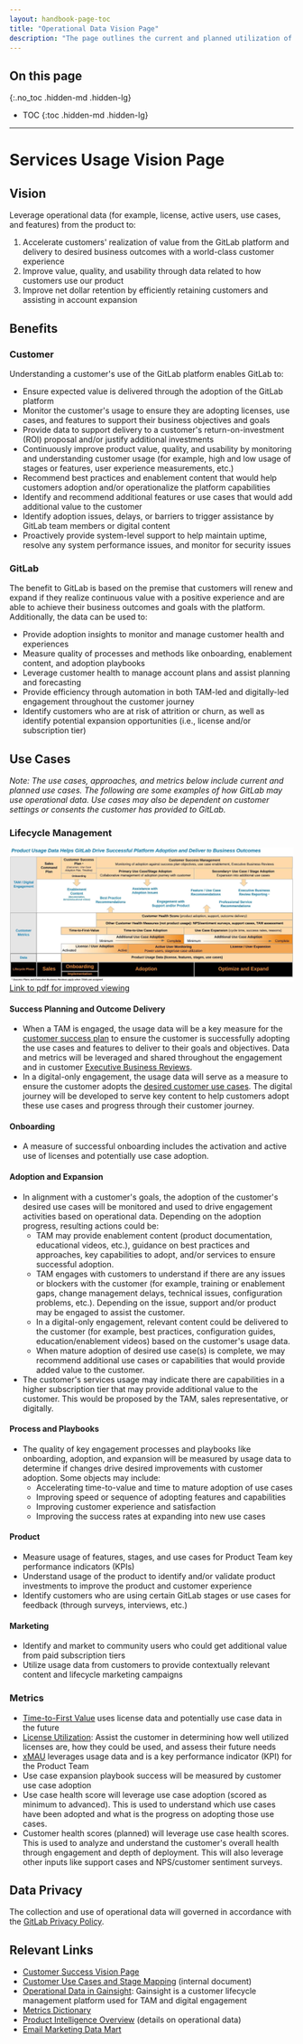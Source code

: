 ```yaml
---
layout: handbook-page-toc
title: "Operational Data Vision Page"
description: "The page outlines the current and planned utilization of operational data at GitLab, including Product, Sales, Customer Success, and Marketing."
---
```


## On this page
{:.no_toc .hidden-md .hidden-lg}

- TOC
{:toc .hidden-md .hidden-lg}

---


# Services Usage Vision Page

## Vision

Leverage operational data (for example, license, active users, use cases, and features) from the product to:

1. Accelerate customers' realization of value from the GitLab platform and delivery to desired business outcomes with a world-class customer experience
2. Improve value, quality, and usability through data related to how customers use our product 
3. Improve net dollar retention by efficiently retaining customers and assisting in account expansion 

## Benefits

### Customer

Understanding a customer's use of the GitLab platform enables GitLab to:

- Ensure expected value is delivered through the adoption of the GitLab platform
- Monitor the customer's usage to ensure they are adopting licenses, use cases, and features to support their business objectives and goals
- Provide data to support delivery to a customer's return-on-investment (ROI) proposal and/or justify additional investments 
- Continuously improve product value, quality, and usability by monitoring and understanding customer usage (for example, high and low usage of stages or features, user experience measurements, etc.)
- Recommend best practices and enablement content that would help customers adoption and/or operationalize the platform capabilities 
- Identify and recommend additional features or use cases that would add additional value to the customer
- Identify adoption issues, delays, or barriers to trigger assistance by GitLab team members or digital content
- Proactively provide system-level support to help maintain uptime, resolve any system performance issues, and monitor for security issues

### GitLab

The benefit to GitLab is based on the premise that customers will renew and expand if they realize continuous value with a positive experience and are able to achieve their business outcomes and goals with the platform. Additionally, the data can be used to:

- Provide adoption insights to monitor and manage customer health and experiences
- Measure quality of processes and methods like onboarding, enablement content, and adoption playbooks
- Leverage customer health to manage account plans and assist planning and forecasting
- Provide efficiency through automation in both TAM-led and digitally-led engagement throughout the customer journey
- Identify customers who are at risk of attrition or churn, as well as identify potential expansion opportunities (i.e., license and/or subscription tier)

## Use Cases
*Note: The use cases, approaches, and metrics below include current and planned use cases. The following are some examples of how GitLab may use operational data. Use cases may also be dependent on customer settings or consents the customer has provided to GitLab.* 

### Lifecycle Management

![Lifecycle Management Approach Leverages Operational Data](./images/lifecycle-product-usage.jpeg)
[Link to pdf for improved viewing](./images/customer-lifecycle-journey.pdf)

#### Success Planning and Outcome Delivery

- When a TAM is engaged, the usage data will be a key measure for the [customer success plan](https://about.gitlab.com/handbook/customer-success/tam/success-plans/) to ensure the customer is successfully adopting the use cases and features to deliver to their goals and objectives. Data and metrics will be leveraged and shared throughout the engagement and in customer [Executive Business Reviews](https://about.gitlab.com/handbook/customer-success/tam/ebr/).
- In a digital-only engagement, the usage data will serve as a measure to ensure the customer adopts the [desired customer use cases](https://about.gitlab.com/handbook/customer-success/tam/success-plans/). The digital journey will be developed to serve key content to help customers adopt these use cases and progress through their customer journey. 

#### Onboarding

- A measure of successful onboarding includes the activation and active use of licenses and potentially use case adoption.

#### Adoption and Expansion

- In alignment with a customer's goals, the adoption of the customer's desired use cases will be monitored and used to drive engagement activities based on operational data. Depending on the adoption progress, resulting actions could be:
  - TAM may provide enablement content (product documentation, educational videos, etc.), guidance on best practices and approaches, key capabilities to adopt, and/or services to ensure successful adoption.
  - TAM engages with customers to understand if there are any issues or blockers with the customer (for example, training or enablement gaps, change management delays, technical issues, configuration problems, etc.). Depending on the issue, support and/or product may be engaged to assist the customer.
  - In a digital-only engagement, relevant content could be delivered to the customer (for example, best practices, configuration guides, education/enablement videos) based on the customer's usage data.
  - When mature adoption of desired use case(s) is complete, we may recommend additional use cases or capabilities that would provide added value to the customer. 
- The customer's services usage may indicate there are capabilities in a higher subscription tier that may provide additional value to the customer. This would be proposed by the TAM, sales representative, or digitally. 

#### Process and Playbooks

- The quality of key engagement processes and playbooks like onboarding, adoption, and expansion will be measured by usage data to determine if changes drive desired improvements with customer adoption. Some objects may include: 
  - Accelerating time-to-value and time to mature adoption of use cases
  - Improving speed or sequence of adopting features and capabilities
  - Improving customer experience and satisfaction
  - Improving the success rates at expanding into new use cases

#### Product

- Measure usage of features, stages, and use cases for Product Team key performance indicators (KPIs)
- Understand usage of the product to identify and/or validate product investments to improve the product and customer experience
- Identify customers who are using certain GitLab stages or use cases for feedback (through surveys, interviews, etc.)

#### Marketing

- Identify and market to community users who could get additional value from paid subscription tiers
- Utilize usage data from customers to provide contextually relevant content and lifecycle marketing campaigns

### Metrics

- [Time-to-First Value](https://about.gitlab.com/handbook/customer-success/vision/#time-to-value-kpis) uses license data and potentially use case data in the future
- [License Utilization](https://about.gitlab.com/handbook/customer-success/tam/gainsight/license-usage/): Assist the customer in determining how well utilized licenses are, how they could be used, and assess their future needs
- [xMAU](https://about.gitlab.com/handbook/product/performance-indicators/#three-versions-of-xmau) leverages usage data and is a key performance indicator (KPI) for the Product Team
- Use case expansion playbook success will be measured by customer use case adoption
- Use case health score will leverage use case adoption (scored as minimum to advanced). This is used to understand which use cases have been adopted and what is the progress on adopting those use cases.
- Customer health scores (planned) will leverage use case health scores. This is used to analyze and understand the customer's overall health through engagement and depth of deployment. This will also leverage other inputs like support cases and NPS/customer sentiment surveys.

## Data Privacy

The collection and use of operational data will governed in accordance with the [GitLab Privacy Policy](https://about.gitlab.com/privacy/). 

## Relevant Links

- [Customer Success Vision Page](/handbook/customer-success/vision/)
- [Customer Use Cases and Stage Mapping](https://docs.google.com/presentation/d/1bC_TdQO917hLbj4jfdkhtP0l7w8p1SKEK9vVjga5Wec/edit#slide=id.g7fe53431a5_0_33) (internal document)
- [Operational Data in Gainsight](/handbook/customer-success/product-usage-data/using-product-usage-data-in-gainsight/): Gainsight is a customer lifecycle management platform used for TAM and digital engagement
- [Metrics Dictionary](https://docs.gitlab.com/ee/development/usage_ping/dictionary.html)
- [Product Intelligence Overview](/handbook/product/product-intelligence-guide/) (details on operational data)
- [Email Marketing Data Mart](/handbook/business-technology/data-team/data-catalog/email-data-mart/)
